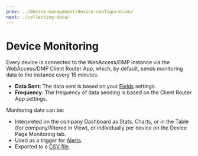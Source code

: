 ```yaml
---
prev: ../device-management/device-configuration/
next: ./collecting-data/
---
```


# Device Monitoring

Every device is connected to the WebAccess/DMP instance via the WebAccess/DMP Client Router App, which, by default, sends monitoring data to the instance every 15 minutes.

- **Data Sent**: The data sent is based on your [Fields](../device-management/fields/) settings.
- **Frequency**: The frequency of data sending is based on the Client Router App settings.

Monitoring data can be:

- Interpreted on the company Dashboard as Stats, Charts, or in the Table (for company/filtered in View), or individually per device on the Device Page Monitoring tab.
- Used as a trigger for [Alerts](../alerts/).
- Exported to a [CSV file](./exporting-data-to-csv/).
